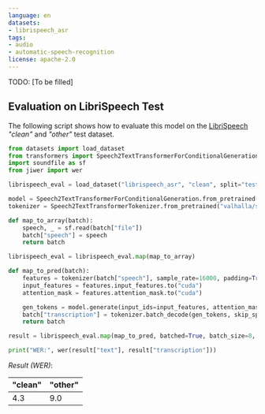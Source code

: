 ```yaml
---
language: en
datasets:
- librispeech_asr
tags:
- audio
- automatic-speech-recognition
license: apache-2.0
---
```


TODO: [To be filled]


## Evaluation on LibriSpeech Test

The following script shows how to evaluate this model on the [LibriSpeech](https://huggingface.co/datasets/librispeech_asr) *"clean"* and *"other"* test dataset.

```python
from datasets import load_dataset
from transformers import Speech2TextTransformerForConditionalGeneration, Speech2TextTransformerTokenizer
import soundfile as sf
from jiwer import wer

librispeech_eval = load_dataset("librispeech_asr", "clean", split="test")  # change to "other" for other test dataset

model = Speech2TextTransformerForConditionalGeneration.from_pretrained("valhalla/s2t_librispeech_small").to("cuda")
tokenizer = Speech2TextTransformerTokenizer.from_pretrained("valhalla/s2t_librispeech_small", do_upper_case=True)

def map_to_array(batch):
    speech, _ = sf.read(batch["file"])
    batch["speech"] = speech
    return batch

librispeech_eval = librispeech_eval.map(map_to_array)

def map_to_pred(batch):
    features = tokenizer(batch["speech"], sample_rate=16000, padding=True, return_tensors="pt")
    input_features = features.input_features.to("cuda")
    attention_mask = features.attention_mask.to("cuda")

    gen_tokens = model.generate(input_ids=input_features, attention_mask=attention_mask)
    batch["transcription"] = tokenizer.batch_decode(gen_tokens, skip_special_tokens=True)
    return batch

result = librispeech_eval.map(map_to_pred, batched=True, batch_size=8, remove_columns=["speech"])

print("WER:", wer(result["text"], result["transcription"]))
```

*Result (WER)*:

| "clean" | "other" |
|---|---|
| 4.3 | 9.0 |
